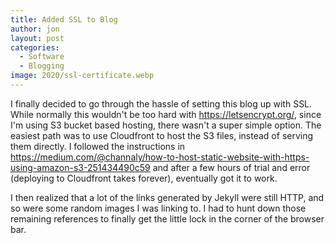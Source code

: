 ```yaml
---
title: Added SSL to Blog
author: jon
layout: post
categories:
  - Software
  - Blogging
image: 2020/ssl-certificate.webp
---
```


I finally decided to go through the hassle of setting this blog up with SSL. While normally this wouldn't be too hard with <https://letsencrypt.org/>, since I'm using S3 bucket based hosting, there wasn't a super simple option. The easiest path was to use Cloudfront to host the S3 files, instead of serving them directly. I followed the instructions in <https://medium.com/@channaly/how-to-host-static-website-with-https-using-amazon-s3-251434490c59> and after a few hours of trial and error (deploying to Cloudfront takes forever), eventually got it to work.

I then realized that a lot of the links generated by Jekyll were still HTTP, and so were some random images I was linking to. I had to hunt down those remaining references to finally get the little lock in the corner of the browser bar.
